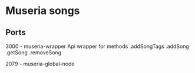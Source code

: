 # Museria songs

## Ports

3000 - museria-wrapper
Api wrapper for methods
  .addSongTags
  .addSong
  .getSong
  .removeSong

2079 - museria-global-node